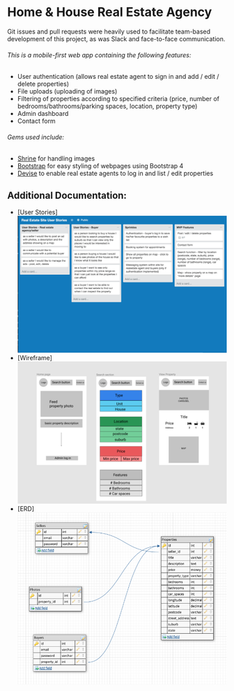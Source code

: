 # Home & House Real Estate Agency

Git issues and pull requests were heavily used to facilitate team-based development of this project, as was Slack and face-to-face communication.

###### This is a mobile-first web app containing the following features:

* User authentication (allows real estate agent to sign in and add / edit / delete properties)
* File uploads (uploading of images)
* Filtering of properties according to specified criteria (price, number of bedrooms/bathrooms/parking spaces, location, property type)
* Admin dashboard
* Contact form


###### Gems used include:

* [Shrine](https://github.com/janko-m/shrine) for handling images
* [Bootstrap](https://github.com/twbs/bootstrap-rubygem) for easy styling of webpages using Bootstrap 4
* [Devise](https://github.com/plataformatec/devise) to enable real estate agents to log in and list / edit properties

## Additional Documentation:

* [User Stories]![alt text](/docs/House&HomeUserStories.png)
* [Wireframe]![alt text](/docs/House&HomeWireframe.png)
* [ERD]![alt text](/docs/House&HomeERD.png)
